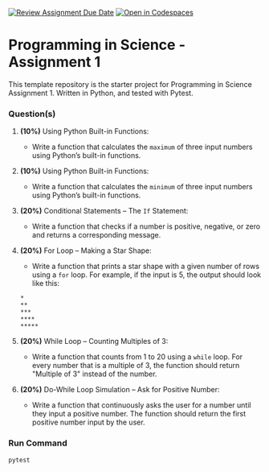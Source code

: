 [![Review Assignment Due Date](https://classroom.github.com/assets/deadline-readme-button-22041afd0340ce965d47ae6ef1cefeee28c7c493a6346c4f15d667ab976d596c.svg)](https://classroom.github.com/a/j3tNpuCa)
[![Open in Codespaces](https://classroom.github.com/assets/launch-codespace-2972f46106e565e64193e422d61a12cf1da4916b45550586e14ef0a7c637dd04.svg)](https://classroom.github.com/open-in-codespaces?assignment_repo_id=18079303)
# Programming in Science - Assignment 1

This template repository is the starter project for Programming in Science Assignment 1. Written in Python, and tested with Pytest.

### Question(s)

1. **(10%)** Using Python Built-in Functions:

   - Write a function that calculates the ```maximum``` of three input numbers using Python’s built-in functions.

2. **(10%)** Using Python Built-in Functions:

   - Write a function that calculates the ```minimum``` of three input numbers using Python’s built-in functions.

3. **(20%)** Conditional Statements – The ```If``` Statement:

   - Write a function that checks if a number is positive, negative, or zero and returns a corresponding message.

4. **(20%)** For Loop – Making a Star Shape:

   - Write a function that prints a star shape with a given number of rows using a ```for``` loop. For example, if the input is 5, the output should look like this:

   ```
   *
   **
   ***
   ****
   *****
   ```

5. **(20%)** While Loop – Counting Multiples of 3:

   - Write a function that counts from 1 to 20 using a ```while``` loop. For every number that is a multiple of 3, the function should return "Multiple of 3" instead of the number.

6. **(20%)** Do-While Loop Simulation – Ask for Positive Number:

   - Write a function that continuously asks the user for a number until they input a positive number. The function should return the first positive number input by the user.


### Run Command

`pytest`
